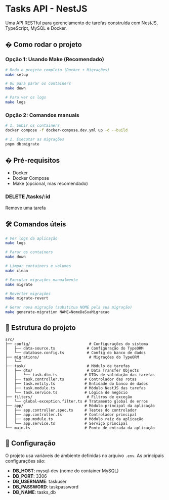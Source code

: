 # Tasks API - NestJS

Uma API RESTful para gerenciamento de tarefas construída com NestJS, TypeScript, MySQL e Docker.

## � Como rodar o projeto

### Opção 1: Usando Make (Recomendado)
```bash
# Roda o projeto completo (Docker + Migrações)
make setup

# Ou para parar os containers
make down

# Para ver os logs
make logs
```

### Opção 2: Comandos manuais
```bash
# 1. Subir os containers
docker compose -f docker-compose.dev.yml up -d --build

# 2. Executar as migrações
pnpm db:migrate
```

## � Pré-requisitos

- Docker
- Docker Compose
- Make (opcional, mas recomendado)


### DELETE /tasks/:id
Remove uma tarefa

## 🛠 Comandos úteis

```bash
# Ver logs da aplicação
make logs

# Parar os containers
make down

# Limpar containers e volumes
make clean

# Executar migrações manualmente
make migrate

# Reverter migrações
make migrate-revert

# Gerar nova migração (substitua NOME pela sua migração)
make generate-migration NAME=NomeDaSuaMigracao
```

## 📁 Estrutura do projeto

```
src/
├── config/                          # Configurações do sistema
│   ├── data-source.ts              # Configuração do TypeORM
│   └── database.config.ts          # Config do banco de dados
├── migrations/                      # Migrações do TypeORM
│   └── 
├── task/                           # Módulo de tarefas
│   ├── dto/                        # Data Transfer Objects
│   │   └── task.dto.ts            # DTOs de validação das tarefas
│   ├── task.controller.ts         # Controlador das rotas
│   ├── task.entity.ts             # Entidade do banco de dados
│   ├── task.module.ts             # Módulo NestJS das tarefas
│   └── task.service.ts            # Lógica de negócio
├── filters/                        # Filtros de exceção
│   └── global-exception.filter.ts # Tratamento global de erros
├── app/                           # Módulo principal da aplicação
│   ├── app.controller.spec.ts     # Testes do controlador
│   ├── app.controller.ts          # Controlador principal
│   ├── app.module.ts              # Módulo raiz da aplicação
│   └── app.service.ts             # Serviço principal
└── main.ts                        # Ponto de entrada da aplicação
```

## 🔧 Configuração

O projeto usa variáveis de ambiente definidas no arquivo `.env`. As principais configurações são:

- **DB_HOST**: mysql-dev (nome do container MySQL)
- **DB_PORT**: 3306
- **DB_USERNAME**: taskuser
- **DB_PASSWORD**: taskpassword
- **DB_NAME**: tasks_db
